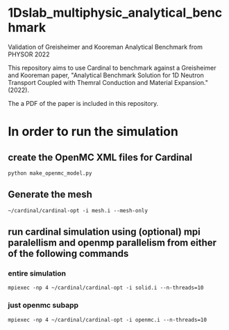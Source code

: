 # 1Dslab_multiphysic_analytical_benchmark
Validation of Greisheimer and Kooreman Analytical Benchmark from PHYSOR 2022

This repository aims to use Cardinal to benchmark against a Greisheimer and Kooreman paper, "Analytical Benchmark Solution for 1D Neutron Transport Coupled with Themral Conduction and Material Expansion." (2022).

The a PDF of the paper is included in this repository.

# In order to run the simulation
## create the OpenMC XML files for Cardinal
`python make_openmc_model.py`
## Generate the mesh
`~/cardinal/cardinal-opt -i mesh.i --mesh-only`
## run cardinal simulation using (optional) mpi paralellism and openmp parallelism from either of the following commands
### entire simulation
`mpiexec -np 4 ~/cardinal/cardinal-opt -i solid.i --n-threads=10`
### just openmc subapp
`mpiexec -np 4 ~/cardinal/cardinal-opt -i openmc.i --n-threads=10`
